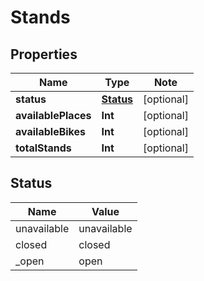 
# Stands

## Properties

Name | Type | Note
---- | ---- | ----
**status** | [**Status**](#Status) | [optional] 
**availablePlaces** | **Int** | [optional] 
**availableBikes** | **Int** | [optional] 
**totalStands** | **Int** | [optional] 

## Status

Name | Value
---- | -----
unavailable | unavailable
closed | closed
_open | open

